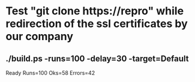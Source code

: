 # Test "git clone https://repro" while redirection of the ssl certificates by our company

## ./build.ps -runs=100 -delay=30 -target=Default
Ready Runs=100 Oks=58 Errors=42

